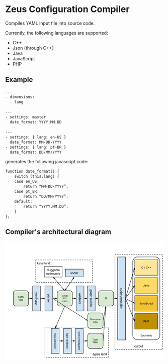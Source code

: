 # Zeus Configuration Compiler

Compiles YAML input file into source code.

Currently, the following languages are supported:
 * C++
 * Json (through C++)
 * Java
 * JavaScript
 * PHP

## Example
```
---
- dimensions:
  - lang

---
- settings: master
  date_format: YYYY.MM.DD

---
- settings: { lang: en-US }
  date_format: MM-DD-YYYY
- settings: { lang: pt-BR }
  date_format: DD/MM/YYYY
```

generates the following javascript code:

```
function date_format() {
	switch (this.lang) {
	case en_US:
		return “MM-DD-YYYY”;
	case pt_BR:
		return “DD/MM/YYYY”;
	default:
		return “YYYY.MM.DD”;
	}
};
```
## Compiler's architectural diagram
![Diagram](diagram.png?raw=true)
